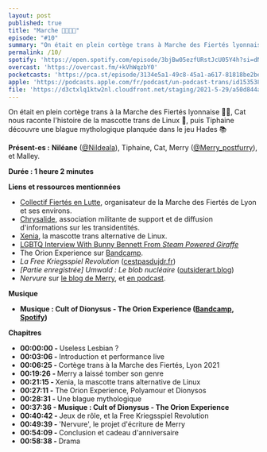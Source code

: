 ```yaml
---
layout: post
published: true
title: "Marche 🏳️‍🌈🏳️‍⚧️"
episode: "#10"
summary: "‍On était en plein cortège trans à Marche des Fiertés lyonnaise 🏳️‍🌈, Cat nous raconte l'histoire de la mascotte trans de Linux 🦊, puis Tiphaine découvre une blague mythologique planquée dans le jeu Hades 📚"
permalink: /10/
spotify: 'https://open.spotify.com/episode/3bjBw05ezfURstJcU05Y4h?si=dN8673acSaCF-7rmoK0YPw'
overcast: 'https://overcast.fm/+kVhWqzbY0'
pocketcasts: 'https://pca.st/episode/3134e5a1-49c8-45a1-a617-81818be2befe'
apple: 'https://podcasts.apple.com/fr/podcast/un-podcast-trans/id1535381424?i=1000527320585'
file: 'https://d3ctxlq1ktw2nl.cloudfront.net/staging/2021-5-29/a50d844a-526d-4ff7-760b-568a11b53433.mp3'
---
```

<p>On était en plein cortège trans à la Marche des Fiertés lyonnaise 🏳️‍🌈, Cat nous raconte l'histoire de la mascotte trans de Linux 🦊, puis Tiphaine découvre une blague mythologique planquée dans le jeu Hades 📚</p>

<!--more-->

<p><strong>Présent-es :</strong> 
<strong>Niléane</strong> (<a href="https://twitter.com/Nildeala">@Nildeala</a>), 
Tiphaine, 
Cat, 
Merry (<a href="https://twitter.com/Merry_postfurry">@Merry_postfurry</a>), et 
Malley.</p>
<p><strong>Durée : 1 heure 2 minutes</strong></p>
<p><strong>Liens et ressources mentionnées</strong></p>
<ul>
 <li><a href="https://linktr.ee/cfl_lyon">Collectif Fiertés en Lutte</a>, organisateur de la Marche des Fiertés de Lyon et ses environs.</li>
 <li><a href="https://chrysalide-asso.fr/">Chrysalide</a>, association militante de support et de diffusion d'informations sur les transidentités.</li>
  <li><a href="https://xenia-linux-site.glitch.me/">Xenia</a>, la mascotte trans alternative de Linux.</li>
  <li><a href="https://youtu.be/h3Gs1t2KH1s">LGBTQ Interview With Bunny Bennett From <em>Steam Powered Giraffe</em></a></li>
  <li>The Orion Experience sur <a href="https://theorionexperience.bandcamp.com">Bandcamp</a>.</li>
  <li><em>La Free Kriegsspiel Revolution</em> (<a href="https://www.cestpasdujdr.fr/la-free-kriegsspiel-revolution/">cestpasdujdr.fr</a>)</li>
  <li><em>[Partie enregistrée] Umwald : Le blob&nbsp;nucléaire </em>(<a href="https://outsiderart.blog/2021/05/11/partie-enregistree-umwald-le-blob-nucleaire/">outsiderart.blog</a>)</li>
  <li><em>Nervure</em> sur <a href="https://merry.blog.wehost.lgbt/categories/nervure/">le blog de Merry</a>, et <a href="https://anchor.fm/nervure/">en podcast</a>.</li>
</ul>
<p><strong>Musique</strong></p>
<ul>
  <li><strong>Musique : Cult of Dionysus - The Orion Experience (</strong><a href="https://theorionexperience.bandcamp.com/track/cult-of-dionysus"><strong>Bandcamp</strong></a><strong>, </strong><a href="https://open.spotify.com/album/68OF44SIppyRCY9NTWrsK2?highlight=spotify:track:4zg2zMNSI0W8ipGA32kKp5"><strong>Spotify</strong></a><strong>)</strong></li>
</ul>
<p><strong>Chapitres</strong></p>
<ul>
  <li><strong>00:00:00 - </strong>Useless Lesbian ?</li>
  <li><strong>00:03:06 - </strong>Introduction et performance live</li>
  <li><strong>00:06:25 - </strong>Cortège trans à la Marche des Fiertés, Lyon 2021</li>
  <li><strong>00:19:26 - </strong>Merry a laissé tomber son genre</li>
  <li><strong>00:21:15 - </strong>Xenia, la mascotte trans alternative de Linux</li>
  <li><strong>00:27:11 -</strong> The Orion Experience, Polyamour et Dionysos</li>
  <li><strong>00:28:31 - </strong>Une blague mythologique</li>
  <li><strong>00:37:36 - Musique : Cult of Dionysus - The Orion Experience</strong></li>
  <li><strong>00:40:42 - </strong>Jeux de rôle, et la Free Kriegsspiel Revolution</li>
  <li><strong>00:49:39 - </strong>'Nervure', le projet d'écriture de Merry</li>
  <li><strong>00:54:09 - </strong>Conclusion et cadeau d'anniversaire</li>
  <li><strong>00:58:38 - </strong>Drama</li>
</ul>
